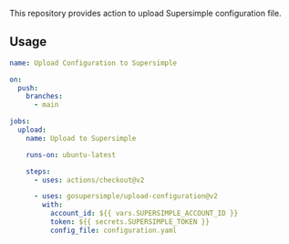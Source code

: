 This repository provides action to upload Supersimple configuration file.

## Usage

```yaml
name: Upload Configuration to Supersimple

on:
  push:
    branches:
      - main

jobs:
  upload:
    name: Upload to Supersimple

    runs-on: ubuntu-latest

    steps:
      - uses: actions/checkout@v2

      - uses: gosupersimple/upload-configuration@v2
        with:
          account_id: ${{ vars.SUPERSIMPLE_ACCOUNT_ID }}
          token: ${{ secrets.SUPERSIMPLE_TOKEN }}
          config_file: configuration.yaml
```
